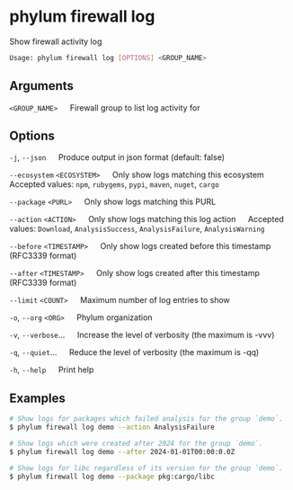 # phylum firewall log

Show firewall activity log

```sh
Usage: phylum firewall log [OPTIONS] <GROUP_NAME>
```

## Arguments

`<GROUP_NAME>`
&emsp; Firewall group to list log activity for

## Options

`-j`, `--json`
&emsp; Produce output in json format (default: false)

`--ecosystem` `<ECOSYSTEM>`
&emsp; Only show logs matching this ecosystem
&emsp; Accepted values: `npm`, `rubygems`, `pypi`, `maven`, `nuget`, `cargo`

`--package` `<PURL>`
&emsp; Only show logs matching this PURL

`--action` `<ACTION>`
&emsp; Only show logs matching this log action
&emsp; Accepted values: `Download`, `AnalysisSuccess`, `AnalysisFailure`, `AnalysisWarning`

`--before` `<TIMESTAMP>`
&emsp; Only show logs created before this timestamp (RFC3339 format)

`--after` `<TIMESTAMP>`
&emsp; Only show logs created after this timestamp (RFC3339 format)

`--limit` `<COUNT>`
&emsp; Maximum number of log entries to show

`-o`, `--org` `<ORG>`
&emsp; Phylum organization

`-v`, `--verbose`...
&emsp; Increase the level of verbosity (the maximum is -vvv)

`-q`, `--quiet`...
&emsp; Reduce the level of verbosity (the maximum is -qq)

`-h`, `--help`
&emsp; Print help

## Examples

```sh
# Show logs for packages which failed analysis for the group `demo`.
$ phylum firewall log demo --action AnalysisFailure

# Show logs which were created after 2024 for the group `demo`.
$ phylum firewall log demo --after 2024-01-01T00:00:0.0Z

# Show logs for libc regardless of its version for the group `demo`.
$ phylum firewall log demo --package pkg:cargo/libc
```
